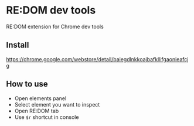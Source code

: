 # RE:DOM dev tools
RE:DOM extension for Chrome dev tools

## Install
https://chrome.google.com/webstore/detail/baiegdlnkkoajbafkllifgaonieafcjg

## How to use
- Open elements panel
- Select element you want to inspect
- Open RE:DOM tab
- Use `$r` shortcut in console
